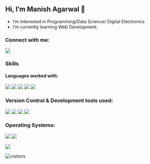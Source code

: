 ## Hi, I’m Manish Agarwal 👋 
- I’m interested in Programming/Data Science/ Digital Electronics
- I’m currently learning Web Development.

### Connect with me: 
<a href = "https://www.linkedin.com/in/manish1612/"><img src="https://img.shields.io/badge/Linkedin-0077b5?logo=Linkedin&logoColor=ColorName&style=flat" /></a>

### Skills

#### Languages worked with:
<p>
 <img src="https://img.shields.io/badge/C++-044F88?logo=Cplusplus&logoColor=white&style=Flat" />
 <img src="https://img.shields.io/badge/Python-4B8BBE?logo=Python&logoColor=white&style=Flat" />
 <img src="https://img.shields.io/badge/HTML-e34c26?logo=HTML5&logoColor=white&style=Flat" />
 <img src="https://img.shields.io/badge/CSS-264de4?logo=css3&logoColor=white&style=Flat" />
  <img src="https://img.shields.io/badge/JavaScript-f0db4f?logo=javascript&logoColor=white&style=Flat" />
</p>

### Version Control & Development tools used:
<p>
  <img src="https://img.shields.io/badge/Git-f34f29?logo=Git&logoColor=white&style=Flat" />
  <img src="https://img.shields.io/badge/Github-171515?logo=Github&logoColor=white&style=Flat" />
  <img src="https://img.shields.io/badge/Perforce-ffffff?logo=Perforce&logoColor=black&style=Flat" />
  <img src="https://img.shields.io/badge/VS Code-00A4EF?logo=Visual Studio Code&logoColor=white&style=Flat" />
</p>

### Operating Systems:
<p>
  <img src="https://img.shields.io/badge/Linux-000000?logo=Linux&logoColor=ColorName&style=Flat" />
  <img src="https://img.shields.io/badge/Windows-00A4EF?logo=Windows&logoColor=ColorName&style=Flat" />
</p>

<img src="https://github-readme-stats.vercel.app/api/top-langs/?username=man-is-h&layout=compact" />

![visitors](https://visitor-badge.glitch.me/badge?page_id=${man-is-h}.${man-is-h})

<!---
man-is-h/man-is-h is a ✨ special ✨ repository because its `README.md` (this file) appears on your GitHub profile.
You can click the Preview link to take a look at your changes.
--->
